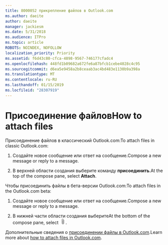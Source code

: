 ```yaml
---
title: 8000052 прикрепление файлов в Outlook.com
ms.author: daeite
author: daeite
manager: jackiesm
ms.date: 5/31/2018
ms.audience: ITPro
ms.topic: article
ROBOTS: NOINDEX, NOFOLLOW
localization_priority: Priority
ms.assetid: f6d43c80-cfca-4898-9567-746177cfadc4
ms.openlocfilehash: 448fd1b09682a672fe6a87bfcb1cebe4028c4c95
ms.sourcegitcommit: d6ea5e9458a2b8ceaab3ac4bd483e1130b9a398a
ms.translationtype: MT
ms.contentlocale: ru-RU
ms.lasthandoff: 01/15/2019
ms.locfileid: "28307919"
---
```

# <a name="how-to-attach-files"></a><span data-ttu-id="6f1d1-102">Присоединение файлов</span><span class="sxs-lookup"><span data-stu-id="6f1d1-102">How to attach files</span></span>

<span data-ttu-id="6f1d1-103">Присоединение файлов в классический Outlook.com:</span><span class="sxs-lookup"><span data-stu-id="6f1d1-103">To attach files in classic Outlook.com:</span></span>
  
1. <span data-ttu-id="6f1d1-104">Создайте новое сообщение или ответ на сообщение.</span><span class="sxs-lookup"><span data-stu-id="6f1d1-104">Compose a new message or reply to a message.</span></span>
    
2. <span data-ttu-id="6f1d1-105">В верхней области создания выберите команду **присоединить**.</span><span class="sxs-lookup"><span data-stu-id="6f1d1-105">At the top of the compose pane, select **Attach**.</span></span> 
    
<span data-ttu-id="6f1d1-106">Чтобы присоединить файлы в бета-версии Outlook.com:</span><span class="sxs-lookup"><span data-stu-id="6f1d1-106">To attach files in the Outlook.com beta:</span></span>
  
1. <span data-ttu-id="6f1d1-107">Создайте новое сообщение или ответ на сообщение.</span><span class="sxs-lookup"><span data-stu-id="6f1d1-107">Compose a new message or reply to a message.</span></span>
    
2. <span data-ttu-id="6f1d1-108">В нижней части области создания выберите</span><span class="sxs-lookup"><span data-stu-id="6f1d1-108">At the bottom of the compose pane, select</span></span> ![Подключение](media/da223d01-5fe6-448c-a3a3-e2b5262da4b9.png)<span data-ttu-id="6f1d1-110">.</span><span class="sxs-lookup"><span data-stu-id="6f1d1-110"></span></span>
    
<span data-ttu-id="6f1d1-111">Дополнительные сведения о [присоединении файлы в Outlook.com](https://go.microsoft.com/fwlink/p/?linkid=2001702&amp;clcid=0x409).</span><span class="sxs-lookup"><span data-stu-id="6f1d1-111">Learn more about [how to attach files in Outlook.com](https://go.microsoft.com/fwlink/p/?linkid=2001702&amp;clcid=0x409).</span></span>
  

